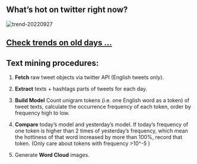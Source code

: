 ## What’s hot on twitter right now?

![trend-20220927][wordcloud]

[wordcloud]: https://raw.githubusercontent.com/xdqc/tweet-trend-everyday/master/word-cloud/trend-20220927.png?token=AF5V4P7ADR6KQBZ4CEDTNIK6AXRMU "trend-20220927"

## [Check trends on old days ...](https://github.com/xdqc/tweet-trend-everyday/tree/master/word-cloud)

## Text mining procedures:

1. **Fetch** raw tweet objects via twitter API (English tweets only).

2. **Extract** texts + hashtags parts of tweets for each day.

3. **Build Model** Count unigram tokens (i.e. one English word as a token) of tweet texts, calculate the occurrence frequency of each token, order by frequency high to low.

4. **Compare** today’s model and yesterday’s model. If today’s frequency of one token is higher than 2 times of yesterday’s frequency, which mean the hottiness of that word increased by more than 100%, record that token. (Only care about tokens with frequency >10^-5 )

5. Generate **Word Cloud** images.
